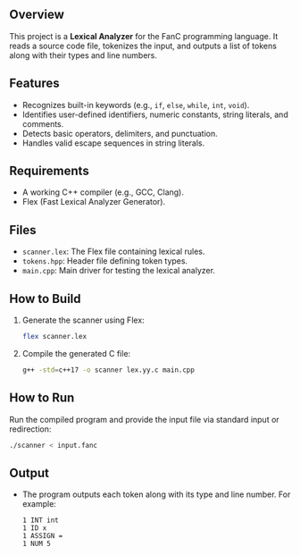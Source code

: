 ## Overview
This project is a **Lexical Analyzer** for the FanC programming language. It reads a source code file, tokenizes the input, and outputs a list of tokens along with their types and line numbers.

## Features
- Recognizes built-in keywords (e.g., `if`, `else`, `while`, `int`, `void`).
- Identifies user-defined identifiers, numeric constants, string literals, and comments.
- Detects basic operators, delimiters, and punctuation.
- Handles valid escape sequences in string literals.

## Requirements
- A working C++ compiler (e.g., GCC, Clang).
- Flex (Fast Lexical Analyzer Generator).

## Files
- `scanner.lex`: The Flex file containing lexical rules.
- `tokens.hpp`: Header file defining token types.
- `main.cpp`: Main driver for testing the lexical analyzer.

## How to Build
1. Generate the scanner using Flex:
   ```bash
   flex scanner.lex
   ```
2. Compile the generated C file:
   ```bash
   g++ -std=c++17 -o scanner lex.yy.c main.cpp
   ```

## How to Run
Run the compiled program and provide the input file via standard input or redirection:
```bash
./scanner < input.fanc
```

## Output
- The program outputs each token along with its type and line number. For example:
  ```
  1 INT int
  1 ID x
  1 ASSIGN =
  1 NUM 5
  ```
